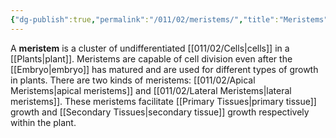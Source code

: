 ```yaml
---
{"dg-publish":true,"permalink":"/011/02/meristems/","title":"Meristems","tags":["BIOL412"],"noteIcon":"1","created":"2024-10-19T20:27:19.076-07:00","updated":"2024-09-26T15:21:11.026-07:00"}
---
```


A **meristem** is a cluster of undifferentiated [[011/02/Cells\|cells]] in a [[Plants\|plant]]. Meristems are capable of cell division even after the [[Embryo\|embryo]] has matured and are used for different types of growth in plants. There are two kinds of meristems: [[011/02/Apical Meristems\|apical meristems]] and [[011/02/Lateral Meristems\|lateral meristems]]. These meristems facilitate [[Primary Tissues\|primary tissue]] growth and [[Secondary Tissues\|secondary tissue]] growth respectively within the plant.